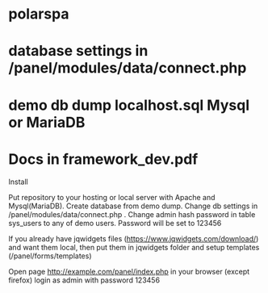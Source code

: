 # polarspa
# database settings in /panel/modules/data/connect.php
# demo db dump localhost.sql Mysql or MariaDB
# Docs in framework_dev.pdf

Install

Put repository to your hosting or local server with Apache and Mysql(MariaDB).
Create database from demo dump.
Change db settings in /panel/modules/data/connect.php .
Change admin hash password in table sys_users to any of demo users. 
Password will be set to 123456

If you already have jqwidgets files (https://www.jqwidgets.com/download/) and want them local,
then put them in jqwidgets folder and setup templates (/panel/forms/templates)

Open page http://example.com/panel/index.php in your browser (except firefox) 
login as admin with password 123456
